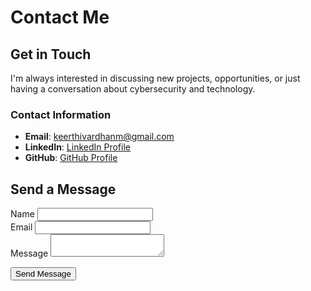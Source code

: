 # Contact Me

## Get in Touch

I'm always interested in discussing new projects, opportunities, or just having a conversation about cybersecurity and technology.

### Contact Information
- **Email**: [keerthivardhanm@gmail.com](mailto:keerthivardhanm@gmail.com)
- **LinkedIn**: [LinkedIn Profile](https://www.linkedin.com/in/m-keerthi-vardhan-47b918296)
- **GitHub**: [GitHub Profile](https://github.com/keerthivardhanm)

## Send a Message

<form class="contact-form" action="https://formsubmit.co/keerthivardhanm@gmail.com" method="POST">
  <input type="hidden" name="_subject" value="New Portfolio Contact">
  <input type="hidden" name="_template" value="table">
  
  <div class="form-group">
    <label for="name">Name</label>
    <input type="text" id="name" name="name" required>
  </div>
  
  <div class="form-group">
    <label for="email">Email</label>
    <input type="email" id="email" name="email" required>
  </div>
  
  <div class="form-group">
    <label for="message">Message</label>
    <textarea id="message" name="message" required></textarea>
  </div>
  
  <button type="submit" class="submit-button">Send Message</button>
</form>